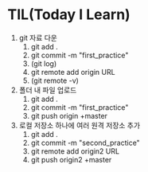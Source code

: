 # TIL(Today I Learn)
1. git 자료 다운
   1. git add .
   2. git commit -m "first_practice"
   3. (git log)
   4. git remote add origin URL
   5. (git remote -v)
2. 폴더 내 파일 업로드
   1. git add .
   2. git commit -m "first_practice"
   3. git push origin +master
3. 로컬 저장소 하나에 여러 원격 저장소 추가
   1. git add .
   2. git commit -m "second_practice"
   3. git remote add origin2 URL
   4. git push origin2 +master